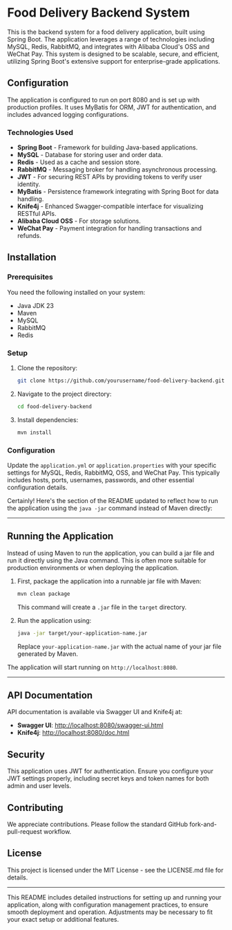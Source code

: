 # Food Delivery Backend System

This is the backend system for a food delivery application, built using Spring Boot. The application leverages a range of technologies including MySQL, Redis, RabbitMQ, and integrates with Alibaba Cloud's OSS and WeChat Pay. This system is designed to be scalable, secure, and efficient, utilizing Spring Boot's extensive support for enterprise-grade applications.

## Configuration

The application is configured to run on port 8080 and is set up with production profiles. It uses MyBatis for ORM, JWT for authentication, and includes advanced logging configurations.

### Technologies Used

- **Spring Boot** - Framework for building Java-based applications.
- **MySQL** - Database for storing user and order data.
- **Redis** - Used as a cache and session store.
- **RabbitMQ** - Messaging broker for handling asynchronous processing.
- **JWT** - For securing REST APIs by providing tokens to verify user identity.
- **MyBatis** - Persistence framework integrating with Spring Boot for data handling.
- **Knife4j** - Enhanced Swagger-compatible interface for visualizing RESTful APIs.
- **Alibaba Cloud OSS** - For storage solutions.
- **WeChat Pay** - Payment integration for handling transactions and refunds.

## Installation

### Prerequisites

You need the following installed on your system:

- Java JDK 23
- Maven
- MySQL
- RabbitMQ
- Redis

### Setup

1. Clone the repository:

   ```bash
   git clone https://github.com/yourusername/food-delivery-backend.git
   ```

2. Navigate to the project directory:

   ```bash
   cd food-delivery-backend
   ```

3. Install dependencies:

   ```bash
   mvn install
   ```

### Configuration

Update the `application.yml` or `application.properties` with your specific settings for MySQL, Redis, RabbitMQ, OSS, and WeChat Pay. This typically includes hosts, ports, usernames, passwords, and other essential configuration details.

Certainly! Here's the section of the README updated to reflect how to run the application using the `java -jar` command instead of Maven directly:

---

## Running the Application

Instead of using Maven to run the application, you can build a jar file and run it directly using the Java command. This is often more suitable for production environments or when deploying the application.

1. First, package the application into a runnable jar file with Maven:

   ```bash
   mvn clean package
   ```

   This command will create a `.jar` file in the `target` directory.

2. Run the application using:

   ```bash
   java -jar target/your-application-name.jar
   ```

   Replace `your-application-name.jar` with the actual name of your jar file generated by Maven.

The application will start running on `http://localhost:8080`.

---

## API Documentation

API documentation is available via Swagger UI and Knife4j at:

- **Swagger UI**: [http://localhost:8080/swagger-ui.html](http://localhost:8080/swagger-ui.html)
- **Knife4j**: [http://localhost:8080/doc.html](http://localhost:8080/doc.html)

## Security

This application uses JWT for authentication. Ensure you configure your JWT settings properly, including secret keys and token names for both admin and user levels.

## Contributing

We appreciate contributions. Please follow the standard GitHub fork-and-pull-request workflow.

## License

This project is licensed under the MIT License - see the LICENSE.md file for details.

---

This README includes detailed instructions for setting up and running your application, along with configuration management practices, to ensure smooth deployment and operation. Adjustments may be necessary to fit your exact setup or additional features.



